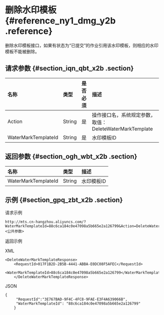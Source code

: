 # 删除水印模板 {#reference_ny1_dmg_y2b .reference}

删除水印模板接口，如果有状态为“已提交”的作业引用该水印模板，则相应的水印模板不能被删除。

## 请求参数 {#section_iqn_qbt_x2b .section}

|名称|类型|是否必须|描述|
|:-|:-|:---|:-|
|Action|String|是|操作接口名，系统规定参数，取值： DeleteWaterMarkTemplate|
|WaterMarkTemplateId|String|是|水印模板ID|

## 返回参数 {#section_ogh_wbt_x2b .section}

|名称|类型|描述|
|:-|:-|:-|
|WaterMarkTemplateId|String|水印模板ID|

## 示例 {#section_gpq_zbt_x2b .section}

请求示例

```
http://mts.cn-hangzhou.aliyuncs.com/?WaterMarkTemplateId=88c6ca184c0e47098a5b665e2a126799&Action=DeleteWaterMarkTemplate&<公共参数>
```

返回示例

XML

```
<DeleteWaterMarkTemplateResponse>
    <RequestId>017F1B2D-2B5B-4441-ABBA-E0DC08F5AFEC</RequestId>
    <WaterMarkTemplateId>88c6ca184c0e47098a5b665e2a126799</WaterMarkTemplateId>
    </DeleteWaterMarkTemplateResponse>
```

JSON

```
{  
     "RequestId":"3E767BAD-9F4C-4FC8-9FAE-E3F4A639066B",
     "WaterMarkTemplateId": "88c6ca184c0e47098a5b665e2a126799"
    }
```

